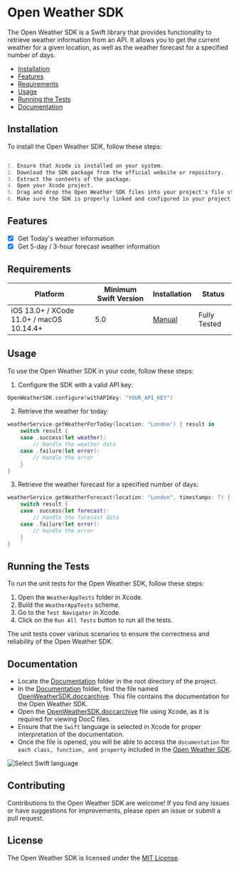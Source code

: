 
# Open Weather SDK

The Open Weather SDK is a Swift library that provides functionality to retrieve weather information from an API. It allows you to get the current weather for a given location, as well as the weather forecast for a specified number of days.


- [Installation](#installation)
- [Features](#features)
- [Requirements](#requirements)
- [Usage](#usage)
- [Running the Tests](#running-the-tests)
- [Documentation](#documentation)

## Installation

To install the Open Weather SDK, follow these steps:

```markdown

1. Ensure that Xcode is installed on your system.
2. Download the SDK package from the official website or repository.
3. Extract the contents of the package.
4. Open your Xcode project.
5. Drag and drop the Open Weather SDK files into your project's file structure.
6. Make sure the SDK is properly linked and configured in your project settings.

```

## Features

- [x] Get Today's weather information
- [x] Get 5-day / 3-hour forecast weather information

## Requirements

| Platform | Minimum Swift Version | Installation | Status |
| --- | --- | --- | --- |
| iOS 13.0+ / XCode 11.0+ / macOS 10.14.4+ | 5.0 | [Manual](#manually) | Fully Tested |

## Usage

To use the Open Weather SDK in your code, follow these steps:

1. Configure the SDK with a valid API key:

```swift
OpenWeatherSDK.configure(withAPIKey: "YOUR_API_KEY")
```

2. Retrieve the weather for today:

```swift
weatherService.getWeatherForToday(location: "London") { result in
    switch result {
    case .success(let weather):
        // Handle the weather data
    case .failure(let error):
        // Handle the error
    }
}
```

3. Retrieve the weather forecast for a specified number of days:

```swift
weatherService.getWeatherForecast(location: "London", timestamps: 7) { result in
    switch result {
    case .success(let forecast):
        // Handle the forecast data
    case .failure(let error):
        // Handle the error
    }
}
```

## Running the Tests

To run the unit tests for the Open Weather SDK, follow these steps:

1. Open the `WeatherAppTests` folder in Xcode.
2. Build the `WeatherAppTests` scheme.
3. Go to the `Test Navigator` in Xcode.
4. Click on the `Run All Tests` button to run all the tests.

The unit tests cover various scenarios to ensure the correctness and reliability of the Open Weather SDK.


## Documentation

- Locate the [Documentation](https://github.com/daksheshtalaviya/open-weather-sdk/tree/main/Documentation) folder in the root directory of the project.
- In the [Documentation](https://github.com/daksheshtalaviya/open-weather-sdk/tree/main/Documentation) folder, find the file named [OpenWeatherSDK.doccarchive](https://github.com/daksheshtalaviya/open-weather-sdk/tree/main/Documentation/OpenWeatherSDK.doccarchive). This file contains the documentation for the Open Weather SDK.
- Open the [OpenWeatherSDK.doccarchive](https://github.com/daksheshtalaviya/open-weather-sdk/tree/main/Documentation/OpenWeatherSDK.doccarchive) file using Xcode, as it is required for viewing DocC files.
- Ensure that the `Swift` language is selected in Xcode for proper interpretation of the documentation.
- Once the file is opened, you will be able to access the `documentation` for `each class, function, and property` included in the [Open Weather SDK](https://github.com/daksheshtalaviya/open-weather-sdk/tree/main/WeatherSDK).


![Select Swift language](https://drive.google.com/uc?id=10ou-4CCgWLyosI_rMfuXYcDp-YGWpTLZ&export=download)

## Contributing

Contributions to the Open Weather SDK are welcome! If you find any issues or have suggestions for improvements, please open an issue or submit a pull request.

## License

The Open Weather SDK is licensed under the [MIT License](LICENSE).
